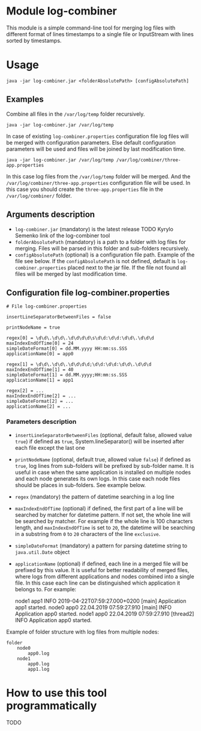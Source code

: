 # Module log-combiner
This module is a simple command-line tool for merging log files
with different format of lines timestamps to a single file or InputStream
with lines sorted by timestamps.

# Usage
    java -jar log-combiner.jar <folderAbsolutePath> [configAbsolutePath]

## Examples
Combine all files in the `/var/log/temp` folder recursively.

    java -jar log-combiner.jar /var/log/temp
In case of existing `log-combiner.properties` configuration file log files will be
merged with configuration parameters. Else default configuration parameters
will be used and files will be joined by last modification time.

    java -jar log-combiner.jar /var/log/temp /var/log/combiner/three-app.properties
In this case log files from the `/var/log/temp` folder will be merged. And the
`/var/log/combiner/three-app.properties` configuration file will be used. In this case you should create
the `three-app.properties` file in the `/var/log/combiner/` folder.

## Arguments description
* `log-combiner.jar` (mandatory) is the latest release TODO Kyrylo Semenko link of the log-combiner tool
* `folderAbsolutePath` (mandatory) is a path to a folder with log files for merging. Files will be parsed in this folder and sub-folders recursively.
* `configAbsolutePath` (optional) is a configuration file path. Example of the file see below. If the `configAbsolutePath`
is not defined, default is `log-combiner.properties` placed next to the jar file.
If the file not found all files will be merged by last modification time.

## Configuration file log-combiner.properties
    # File log-combiner.properties
    
    insertLineSeparatorBetweenFiles = false
    
    printNodeName = true
    
    regex[0] = \d\d\.\d\d\.\d\d\d\d\s\d\d:\d\d:\d\d\.\d\d\d
    maxIndexEndOfTime[0] = 24
    simpleDateFormat[0] = dd.MM.yyyy HH:mm:ss.SSS
    applicationName[0] = app0
    
    regex[1] = \d\d\.\d\d\.\d\d\d\d;\d\d:\d\d:\d\d\.\d\d\d
    maxIndexEndOfTime[1] = 40
    simpleDateFormat[1] = dd.MM.yyyy;HH:mm:ss.SSS
    applicationName[1] = app1
    
    regex[2] = ...
    maxIndexEndOfTime[2] = ...
    simpleDateFormat[2] = ...
    applicationName[2] = ...

### Parameters description
* `insertLineSeparatorBetweenFiles` (optional, default false, allowed value `true`) if defined as `true`,
System.lineSeparator() will be inserted after each file except the last one
* `printNodeName` (optional, default true, allowed value `false`) if defined as `true`, log lines from sub-folders will be prefixed
by sub-folder name. It is useful in case when the same application is installed on multiple nodes and each node generates
its own logs. In this case each node files should be places in sub-folders. See example below.
* `regex` (mandatory) the pattern of datetime searching in a log line
* `maxIndexEndOfTime` (optional) if defined, the first part of a line will be searched by matcher for datetime pattern.
If not set, the whole line will be searched by matcher. For example if the whole line is 100 characters length,
and `maxIndexEndOfTime` is set to `20`, the datetime will be searching
in a substring from `0` to `20` characters of the line `exclusive`.
* `simpleDateFormat` (mandatory) a pattern for parsing datetime string to `java.util.Date` object
* `applicationName` (optional) if defined, each line in a merged file will be prefixed by this value.
It is useful for better readability of merged files, where logs from different applications and nodes
combined into a single file. In this case each line can be distinguished which application it belongs to.
For example:


    node1 app1 INFO 2019-04-22T07:59:27.000+0200 [main] Application app1 started.
    node0 app0 22.04.2019 07:59:27.910 [main] INFO Application app0 started.
    node1 app0 22.04.2019 07:59:27.910 [thread2] INFO Application app0 started.

Example of folder structure with log files from multiple nodes:

    folder
        node0
            app0.log
        node1
            app0.log
            app1.log
        
# How to use this tool programmatically
TODO